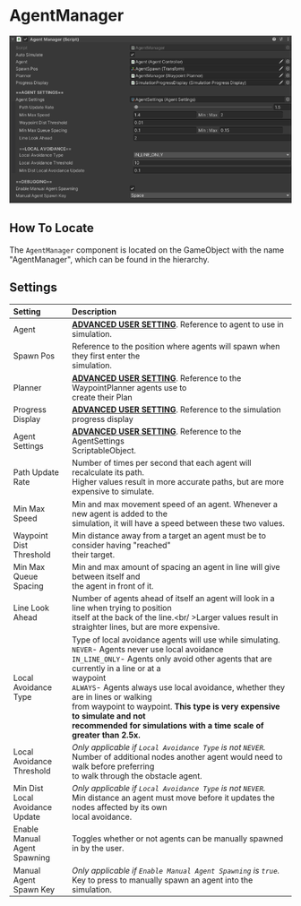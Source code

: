 # AgentManager

![AgentManager Component](../../img/agentManager.png)

## How To Locate

The `AgentManager` component is located on the GameObject with the name "AgentManager", which can be found in the hierarchy.

## Settings

Setting | Description
:-------- | :------------------------------------------------------------------------------------------------------------------------------------
Agent | [**ADVANCED USER SETTING**](../../index.md#advanced-user-settings). Reference to agent to use in simulation.
Spawn Pos | Reference to the position where agents will spawn when they first enter the <br />simulation.
Planner | [**ADVANCED USER SETTING**](../../index.md#advanced-user-settings). Reference to the WaypointPlanner agents use to <br />create their Plan
Progress Display | [**ADVANCED USER SETTING**](../../index.md#advanced-user-settings). Reference to the simulation progress display
Agent Settings | [**ADVANCED USER SETTING**](../../index.md#advanced-user-settings). Reference to the AgentSettings <br />ScriptableObject.
Path Update <br />Rate | Number of times per second that each agent will recalculate its path.<br />Higher values result in more accurate paths, but are more expensive to simulate.
Min Max Speed | Min and max movement speed of an agent.  Whenever a new agent is added to the <br />simulation, it will have a speed between these two values.
Waypoint Dist <br />Threshold | Min distance away from a target an agent must be to consider having "reached" <br />their target.
Min Max Queue <br />Spacing | Min and max amount of spacing an agent in line will give between itself and <br /> the agent in front of it.
Line Look <br />Ahead | Number of agents ahead of itself an agent will look in a line when trying to position <br /> itself at the back of the line.<br/ >Larger values result in straighter lines, but are more expensive.
Local Avoidance <br />Type | Type of local avoidance agents will use while simulating.<br />`NEVER`- Agents never use local avoidance<br />`IN_LINE_ONLY`- Agents only avoid other agents that are currently in a line or at a <br />waypoint<br />`ALWAYS`- Agents always use local avoidance, whether they are in lines or walking <br />from waypoint to waypoint.  **This type is very expensive to simulate and not <br />recommended for simulations with a time scale of greater than 2.5x.**
Local Avoidance <br />Threshold | *Only applicable if `Local Avoidance Type` is not `NEVER`.*<br/>Number of additional nodes another agent would need to walk before preferring <br />to walk through the obstacle agent.
Min Dist <br />Local Avoidance <br />Update | *Only applicable if `Local Avoidance Type` is not `NEVER`.*<br/>Min distance an agent must move before it updates the nodes affected by its own <br />local avoidance.
Enable Manual <br />Agent Spawning | Toggles whether or not agents can be manually spawned in by the user.
Manual Agent <br />Spawn Key | *Only applicable if `Enable Manual Agent Spawning` is `true`.*<br/>Key to press to manually spawn an agent into the simulation.
